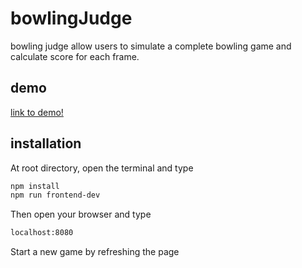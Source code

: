 # bowlingJudge
bowling judge allow users to simulate a complete bowling game and calculate score for each frame.

## demo
[link to demo!](https://shazi57.github.io/bowlingJudge/)

## installation
At root directory, open the terminal and type
```bash
npm install
npm run frontend-dev
```
Then open your browser and type
```bash
localhost:8080
```
Start a new game by refreshing the page
